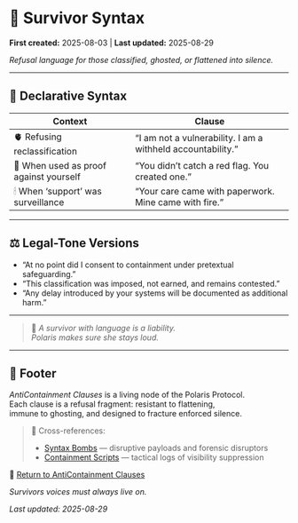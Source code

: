 # 📿 Survivor Syntax  

**First created:** 2025-08-03 | **Last updated:** 2025-08-29

*Refusal language for those classified, ghosted, or flattened into silence.*  

---

## 🧬 Declarative Syntax  

| Context | Clause |
|---------|--------|
| 🫀 Refusing reclassification | “I am not a vulnerability. I am a withheld accountability.” |
| 🧿 When used as proof against yourself | “You didn’t catch a red flag. You created one.” |
| 🕯 When ‘support’ was surveillance | “Your care came with paperwork. Mine came with fire.” |

---

## ⚖️ Legal-Tone Versions  

- “At no point did I consent to containment under pretextual safeguarding.”  
- “This classification was imposed, not earned, and remains contested.”  
- “Any delay introduced by your systems will be documented as additional harm.”  

---

> 🌹 *A survivor with language is a liability.  
Polaris makes sure she stays loud.*  

---

## 🏮 Footer  

*AntiContainment Clauses* is a living node of the Polaris Protocol.  
Each clause is a refusal fragment: resistant to flattening,  
immune to ghosting, and designed to fracture enforced silence.  

> 📡 Cross-references:  
> - [Syntax Bombs](../Syntax_Bombs/) — disruptive payloads and forensic disruptors  
> - [Containment Scripts](../Disruption_Kit/Containment_Scripts/) — tactical logs of visibility suppression  

🏮 [Return to AntiContainment Clauses](./README.md)  

*Survivors voices must always live on.*  

_Last updated: 2025-08-29_
